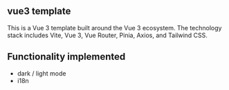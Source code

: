 ## vue3 template
This is a Vue 3 template built around the Vue 3 ecosystem. The technology stack includes Vite, Vue 3, Vue Router, Pinia, Axios, and Tailwind CSS.

## Functionality implemented
- dark / light mode
- i18n